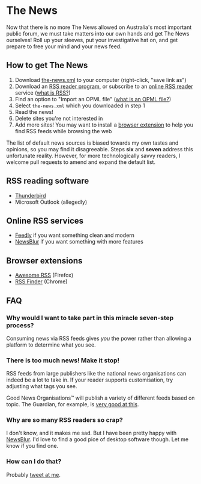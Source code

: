 # The News

Now that there is no more The News allowed on Australia's most important public forum, we must take matters into our own hands and get The News ourselves! Roll up your sleeves, put your investigative hat on, and get prepare to free your mind and your news feed.

## How to get The News

1. Download [the-news.xml](https://raw.githubusercontent.com/crabmusket/the-news/main/the-news.xml) to your computer (right-click, "save link as")
2. Download an [RSS reader program](#rss-reading-software), or subscribe to an [online RSS reader](#online-rss-services) service ([what is RSS?](https://www.lifewire.com/what-is-an-rss-feed-4684568))
3. Find an option to "Import an OPML file" ([what is an OPML file?](https://www.lifewire.com/opml-file-2622105))
4. Select `the-news.xml` which you downloaded in step 1
5. Read the news!
6. Delete sites you're not interested in
7. Add more sites! You may want to install a [browser extension](#browser-extensions) to help you find RSS feeds while browsing the web

The list of default news sources is biased towards my own tastes and opinions, so you may find it disagreeable. Steps **six** and **seven** address this unfortunate reality. However, for more technologically savvy readers, I welcome pull requests to amend and expand the default list.

## RSS reading software

- [Thunderbird](https://www.thunderbird.net/)
- Microsoft Outlook (allegedly)

## Online RSS services

- [Feedly](https://feedly.com) if you want something clean and modern
- [NewsBlur](https://newsblur.com) if you want something with more features

## Browser extensions

- [Awesome RSS](https://addons.mozilla.org/en-US/firefox/addon/awesome-rss) (Firefox)
- [RSS Finder](https://chrome.google.com/webstore/detail/rss-finder/cdjocoacgphmbihenkkgaackgkjlfncp?hl=en) (Chrome)

## FAQ

### Why would I want to take part in this miracle seven-step process?

Consuming news via RSS feeds gives _you_ the power rather than allowing a platform to determine what you see.

### There is too much news! Make it stop!

RSS feeds from large publishers like the national news organisations can indeed be a lot to take in.
If your reader supports customisation, try adjusting what tags you see.

Good News Organisations&trade; will publish a variety of different feeds based on topic.
The Guardian, for example, is [very good at this](https://www.theguardian.com/help/feeds).

### Why are so many RSS readers so crap?

I don't know, and it makes me sad. But I have been pretty happy with [NewsBlur](https://newsblur.com).
I'd love to find a good pice of desktop software though. Let me know if you find one.

### How can I do that?

Probably [tweet at me](https://twitter.com/crabmusket).
